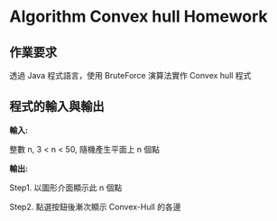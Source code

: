 # Algorithm Convex hull Homework

## 作業要求

透過 Java 程式語言，使用 BruteForce 演算法實作 Convex hull 程式

## 程式的輸入與輸出

**輸入:**

整數 n, 3 < n < 50, 隨機產生平面上 n 個點

**輸出:**

Step1. 以圖形介面顯示此 n 個點

Step2. 點選按鈕後漸次顯示 Convex-Hull 的各邊